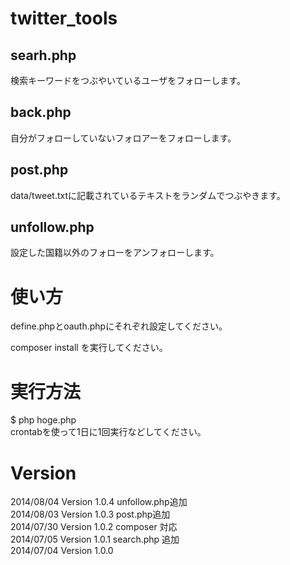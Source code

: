 # twitter_tools 
## searh.php
検索キーワードをつぶやいているユーザをフォローします。
## back.php
自分がフォローしていないフォロアーをフォローします。
## post.php
data/tweet.txtに記載されているテキストをランダムでつぶやきます。
## unfollow.php
設定した国籍以外のフォローをアンフォローします。

# 使い方

define.phpとoauth.phpにそれぞれ設定してください。  

composer install を実行してください。  

# 実行方法
$ php hoge.php  
crontabを使って1日に1回実行などしてください。

# Version
2014/08/04 Version 1.0.4 unfollow.php追加  
2014/08/03 Version 1.0.3 post.php追加  
2014/07/30 Version 1.0.2 composer 対応  
2014/07/05 Version 1.0.1 search.php 追加  
2014/07/04 Version 1.0.0  
